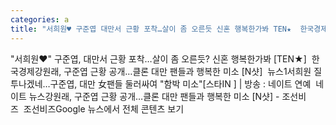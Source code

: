 ```yaml
---
categories: a
title: "서희원♥ 구준엽 대만서 근황 포착…살이 좀 오른듯 신혼 행복한가봐 TEN★  한국경제"
---
```

"서희원♥" 구준엽, 대만서 근황 포착…살이 좀 오른듯? 신혼 행복한가봐 [TEN★]&nbsp;&nbsp;한국경제강원래, 구준엽 근황 공개…클론 대만 팬들과 행복한 미소 [N샷]&nbsp;&nbsp;뉴스1서희원 질투나겠네…구준엽, 대만 女팬들 둘러싸여 "함박 미소"[스타IN ] | 방송 : 네이트 연예&nbsp;&nbsp;네이트 뉴스강원래, 구준엽 근황 공개…클론 대만 팬들과 행복한 미소 [N샷] - 조선비즈&nbsp;&nbsp;조선비즈Google 뉴스에서 전체 콘텐츠 보기